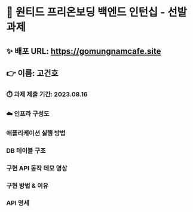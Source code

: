 # 🫵 원티드 프리온보딩 백엔드 인턴십 - 선발 과제

## ✨ 배포 URL: https://gomungnamcafe.site

## 👉 이름: 고건호

### ⏱️ 과제 제출 기간: 2023.08.16

### ☁️ 인프라 구성도

### 애플리케이션 실행 방법

### DB 테이블 구조

### 구현 API 동작 데모 영상

### 구현 방법 & 이유

### API 명세